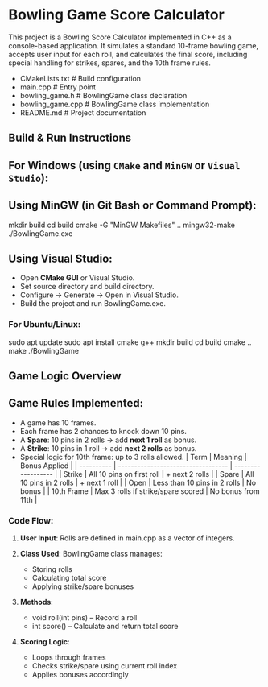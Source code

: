 #  Bowling Game Score Calculator

This project is a Bowling Score Calculator implemented in C++ as a console-based application.
It simulates a standard 10-frame bowling game, accepts user input for each roll, and calculates the final score, including special handling for strikes, spares, and the 10th frame rules.

* CMakeLists.txt        # Build configuration
* main.cpp              # Entry point
* bowling_game.h        # BowlingGame class declaration
* bowling_game.cpp      # BowlingGame class implementation
* README.md             # Project documentation


##  Build & Run Instructions

##  For **Windows** (using `CMake` and `MinGW` or `Visual Studio`):

##  Using MinGW (in Git Bash or Command Prompt):

mkdir build
cd build
cmake -G "MinGW Makefiles" ..
mingw32-make
./BowlingGame.exe


## Using Visual Studio:

* Open **CMake GUI** or Visual Studio.
* Set source directory and build directory.
* Configure → Generate → Open in Visual Studio.
* Build the project and run BowlingGame.exe.


### For **Ubuntu/Linux**:

sudo apt update
sudo apt install cmake g++
mkdir build
cd build
cmake ..
make
./BowlingGame


##  Game Logic Overview

##  Game Rules Implemented:

* A game has 10 frames.
* Each frame has 2 chances to knock down 10 pins.
* A **Spare**:  10 pins in 2 rolls → add **next 1 roll** as bonus.
* A **Strike**: 10 pins in 1 roll → add **next 2 rolls** as bonus.
* Special logic for 10th frame: up to 3 rolls allowed.
  | Term       | Meaning                            | Bonus Applied      |
  | ---------- | ---------------------------------- | ------------------ |
  | Strike     | All 10 pins on first roll          | + next 2 rolls     |
  | Spare      | All 10 pins in 2 rolls             | + next 1 roll      |
  | Open       | Less than 10 pins in 2 rolls       | No bonus           |
  | 10th Frame | Max 3 rolls if strike/spare scored | No bonus from 11th |

### Code Flow:

1. **User Input**: Rolls are defined in main.cpp as a vector of integers.

2. **Class Used**: BowlingGame class manages:

   * Storing rolls
   * Calculating total score
   * Applying strike/spare bonuses

3. **Methods**:

   * void roll(int pins) – Record a roll
   * int score() – Calculate and return total score

4. **Scoring Logic**:

   * Loops through frames
   * Checks strike/spare using current roll index
   * Applies bonuses accordingly

